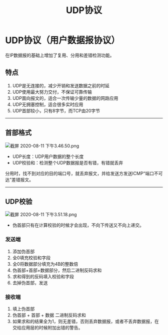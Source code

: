 ﻿---
title: 'UDP协议'
tags: ['计算机网路','传输层','UDP']
---
# UDP协议（用户数据报协议）

在IP数据报的基础上增加了复用、分用和差错检测功能。

## 特点

1. UDP是无连接的，减少开销和发送数据之前的时延
2. UDP使用最大努力交付，不保证可靠传输
3. UDP面向报文的，适合一次传输少量的数据的网路应用
4. UDP无拥塞控制，适合很多实时应用
5. UDP首部较小，只有8字节，而TCP由20字节

*****

## 首部格式

![截屏 2020-08-11 下午3.46.50.png](https://i.loli.net/2020/08/11/bK9dC8JDFWrNAhY.png)

- UDP长度：UDP用户数据的整个长度
- UDP校验和：检测整个UDP数据报是否有错，有错就丢弃

分用时，找不到对应的目的端口号，就丢弃报文，并给发送方发送ICMP“端口不可达”差错报文。

*****

## UDP校验

![截屏 2020-08-11 下午3.51.18.png](https://i.loli.net/2020/08/11/Nj7qpYuHRXV9fyl.png)

- 伪首部只有在计算校验的时候才会出现，不向下传送又不向上递交。

### 发送端

1. 添加伪首部
2. 全0填充校验和字段
3. 全0将数据部分填充为4B的整数倍
4. 伪首部+首部+数据部分，然后二进制反码求和
5. 求和得到的反码填入校验和字段
6. 去掉伪首部，发送

### 接收端

1. 填上伪首部
2. 伪首部 + 首部 + 数据 二进制反码求和
3. 如果求和的结果全为1，则无差错，否则丢弃数据报，或者不丢弃数据报，在交给应用层的时候附加出错的警告。
